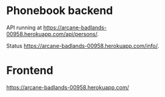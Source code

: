 # Phonebook backend

API running at https://arcane-badlands-00958.herokuapp.com/api/persons/.

Status https://arcane-badlands-00958.herokuapp.com/info/.

# Frontend

https://arcane-badlands-00958.herokuapp.com/
